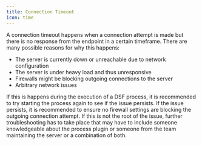 ```yaml
---
title: Connection Timeout
icon: time
---
```


A connection timeout happens when a connection attempt is made but there is no response from the endpoint in a certain timeframe.
There are many possible reasons for why this happens:
- The server is currently down or unreachable due to network configuration
- The server is under heavy load and thus unresponsive
- Firewalls might be blocking outgoing connections to the server
- Arbitrary network issues

If this is happens during the execution of a DSF process, it is recommended to try starting the process again to see if the issue persists. If the issue persists, it is recommended to ensure no firewall settings are blocking the outgoing connection attempt. If this is not the root of the issue, further troubleshooting has to take place that may have to include someone knowledgeable about the process plugin or someone from the team maintaining the server or a combination of both.